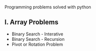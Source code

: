 Programming problems solved with python

## I. Array Problems
* Binary Search - Interative
* Binary Search - Recursion
* Pivot or Rotation Problem

